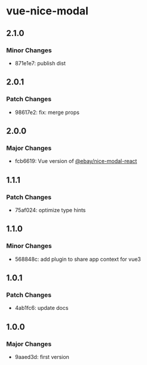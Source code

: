 # vue-nice-modal

## 2.1.0

### Minor Changes

- 871e1e7: publish dist

## 2.0.1

### Patch Changes

- 98617e2: fix: merge props

## 2.0.0

### Major Changes

- fcb6619: Vue version of [@ebay/nice-modal-react](https://github.com/eBay/nice-modal-react)

## 1.1.1

### Patch Changes

- 75af024: optimize type hints

## 1.1.0

### Minor Changes

- 568848c: add plugin to share app context for vue3

## 1.0.1

### Patch Changes

- 4ab1fc6: update docs

## 1.0.0

### Major Changes

- 9aaed3d: first version
